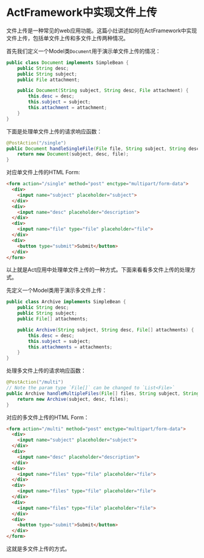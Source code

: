 # ActFramework中实现文件上传

文件上传是一种常见的web应用功能。这篇小灶讲述如何在ActFramework中实现文件上传，包括单文件上传和多文件上传两种情况。

首先我们定义一个Model类`Document`用于演示单文件上传的情况：

```java
public class Document implements SimpleBean {
    public String desc;
    public String subject;
    public File attachment;

    public Document(String subject, String desc, File attachment) {
        this.desc = desc;
        this.subject = subject;
        this.attachment = attachment;
    }
}
```

下面是处理单文件上传的请求响应函数：

```java
@PostAction("/single")
public Document handleSingleFile(File file, String subject, String desc) {
    return new Document(subject, desc, file);
}
```

对应单文件上传的HTML Form:

```html
<form action="/single" method="post" enctype="multipart/form-data">
  <div>
    <input name="subject" placeholder="subject">
  </div>
  <div>
    <input name="desc" placeholder="description">
  </div>
  <div>
    <input name="file" type="file" placeholder="file">
  </div>
  <div>
    <button type="submit">Submit</button>
  </div>
</form>
```

以上就是Act应用中处理单文件上传的一种方式。下面来看看多文件上传的处理方式。

先定义一个Model类用于演示多文件上传：

```java
public class Archive implements SimpleBean {
    public String desc;
    public String subject;
    public File[] attachments;

    public Archive(String subject, String desc, File[] attachments) {
        this.desc = desc;
        this.subject = subject;
        this.attachments = attachments;
    }
}
```

处理多文件上传的请求响应函数：

```java
@PostAction("/multi")
// Note the param type `File[]` can be changed to `List<File>`
public Archive handleMultipleFiles(File[] files, String subject, String desc) {
    return new Archive(subject, desc, files);
}
```

对应的多文件上传的HTML Form：

```html
<form action="/multi" method="post" enctype="multipart/form-data">
  <div>
    <input name="subject" placeholder="subject">
  </div>
  <div>
    <input name="desc" placeholder="description">
  </div>
  <div>
    <input name="files" type="file" placeholder="file">
  </div>
  <div>
    <input name="files" type="file" placeholder="file">
  </div>
  <div>
    <input name="files" type="file" placeholder="file">
  </div>
  <div>
    <button type="submit">Submit</button>
  </div>
</form>
```

这就是多文件上传的方式。
